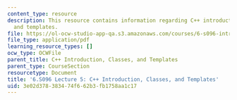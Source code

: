 ```yaml
---
content_type: resource
description: This resource contains information regarding C++ introduction, classes,
  and templates.
file: https://ol-ocw-studio-app-qa.s3.amazonaws.com/courses/6-s096-introduction-to-c-and-c-january-iap-2013/3e02d378383474f662b3fb1758aa1c17_MIT6_S096_IAP13_lec5.pdf
file_type: application/pdf
learning_resource_types: []
ocw_type: OCWFile
parent_title: C++ Introduction, Classes, and Templates
parent_type: CourseSection
resourcetype: Document
title: '6.S096 Lecture 5: C++ Introduction, Classes, and Templates'
uid: 3e02d378-3834-74f6-62b3-fb1758aa1c17
---
```

